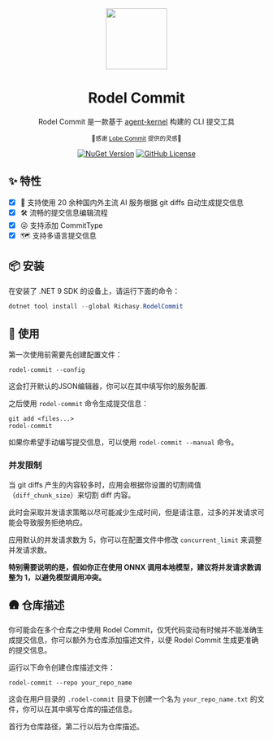<div align="center"><a name="readme-top"></a>
<img height="120" src="https://img.picui.cn/free/2025/02/24/67bc7e06c62b3.png">

<h1>Rodel Commit</h1>

Rodel Commit 是一款基于 [agent-kernel](https://github.com/Richasy/agent-kernel) 构建的 CLI 提交工具

<small>🩷感谢 [Lobe Commit](https://github.com/lobehub/lobe-cli-toolbox/packages/lobe-commit) 提供的灵感🩷</small>

[![NuGet Version](https://img.shields.io/nuget/v/Richasy.RodelCommit)](https://www.nuget.org/packages/Richasy.RodelCommit)
[![GitHub License](https://img.shields.io/github/license/Richasy/Rodel.Agent)](https://www.github.com/Richasy/Rodel.Agent)

</div>

## ✨ 特性

- [x] 🤯 支持使用 20 余种国内外主流 AI 服务根据 git diffs 自动生成提交信息
- [x] 🛠️ 流畅的提交信息编辑流程
- [x] 😜 支持添加 CommitType
- [x] 🗺️ 支持多语言提交信息

## 📦 安装

在安装了 .NET 9 SDK 的设备上，请运行下面的命令：

```powershell
dotnet tool install --global Richasy.RodelCommit
```

## 🤯 使用

第一次使用前需要先创建配置文件：

```shell
rodel-commit --config
```

这会打开默认的JSON编辑器，你可以在其中填写你的服务配置.

之后使用 `rodel-commit` 命令生成提交信息：

```shell
git add <files...>
rodel-commit
```

如果你希望手动编写提交信息，可以使用 `rodel-commit --manual` 命令。

### 并发限制

当 git diffs 产生的内容较多时，应用会根据你设置的切割阈值（`diff_chunk_size`）来切割 diff 内容。

此时会采取并发请求策略以尽可能减少生成时间，但是请注意，过多的并发请求可能会导致服务拒绝响应。

应用默认的并发请求数为 5，你可以在配置文件中修改 `concurrent_limit` 来调整并发请求数。

**特别需要说明的是，假如你正在使用 ONNX 调用本地模型，建议将并发请求数调整为 1，以避免模型调用冲突。**

## 🛖 仓库描述

你可能会在多个仓库之中使用 Rodel Commit，仅凭代码变动有时候并不能准确生成提交信息，你可以额外为仓库添加描述文件，以便 Rodel Commit 生成更准确的提交信息。

运行以下命令创建仓库描述文件：

```shell
rodel-commit --repo your_repo_name
```

这会在用户目录的 `.rodel-commit` 目录下创建一个名为 `your_repo_name.txt` 的文件，你可以在其中填写仓库的描述信息。

首行为仓库路径，第二行以后为仓库描述。